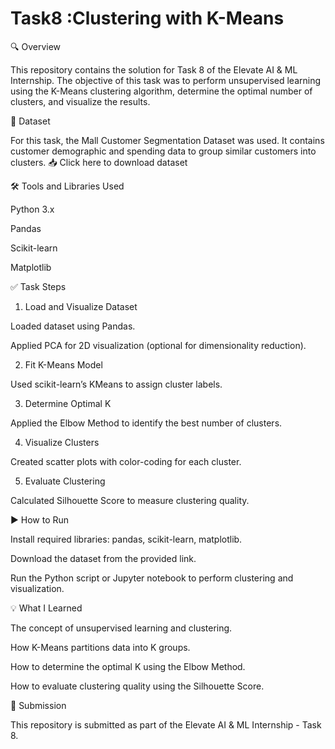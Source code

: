 # Task8 :Clustering with K-Means

🔍 Overview

This repository contains the solution for Task 8 of the Elevate AI & ML Internship. The objective of this task was to perform unsupervised learning using the K-Means clustering algorithm, determine the optimal number of clusters, and visualize the results.

📁 Dataset

For this task, the Mall Customer Segmentation Dataset was used. It contains customer demographic and spending data to group similar customers into clusters.
📥 Click here to download dataset

🛠️ Tools and Libraries Used

Python 3.x

Pandas

Scikit-learn

Matplotlib

✅ Task Steps
1. Load and Visualize Dataset

Loaded dataset using Pandas.

Applied PCA for 2D visualization (optional for dimensionality reduction).

2. Fit K-Means Model

Used scikit-learn’s KMeans to assign cluster labels.

3. Determine Optimal K

Applied the Elbow Method to identify the best number of clusters.

4. Visualize Clusters

Created scatter plots with color-coding for each cluster.

5. Evaluate Clustering

Calculated Silhouette Score to measure clustering quality.

▶️ How to Run

Install required libraries: pandas, scikit-learn, matplotlib.

Download the dataset from the provided link.

Run the Python script or Jupyter notebook to perform clustering and visualization.

💡 What I Learned

The concept of unsupervised learning and clustering.

How K-Means partitions data into K groups.

How to determine the optimal K using the Elbow Method.

How to evaluate clustering quality using the Silhouette Score.

📂 Submission

This repository is submitted as part of the Elevate AI & ML Internship - Task 8.
